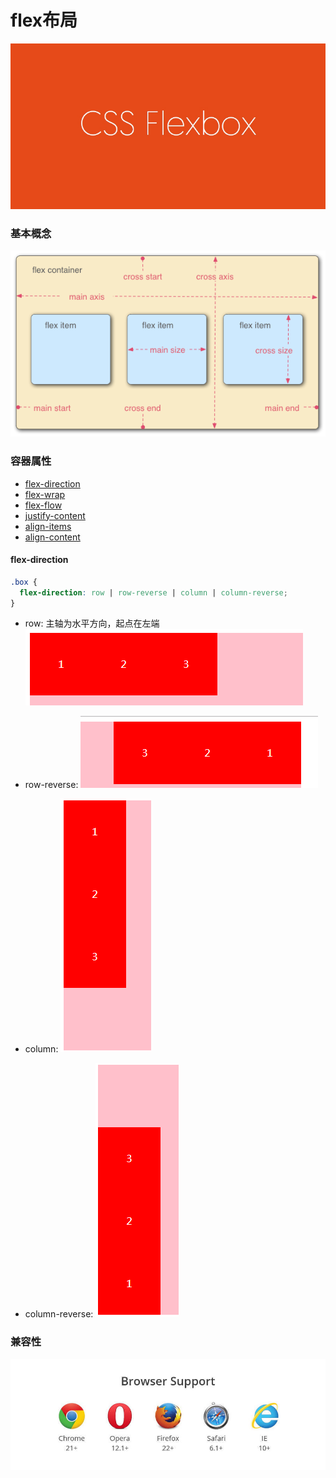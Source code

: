 # flex布局

![](/assets/5a7d00514af1e464221c677c15e8e990.png)

### 基本概念

![](/assets/3791e575c48b3698be6a94ae1dbff79d.png)

### 容器属性

* [flex-direction](flex-direction)
* [flex-wrap](flex-wrap)
* [flex-flow](flex-flow)
* [justify-content](justify-content)
* [align-items](align-items)
* [align-content](align-content)

<a name="flex-direction"></a>
#### flex-direction

```css
.box {
  flex-direction: row | row-reverse | column | column-reverse;
}
```
* row: 主轴为水平方向，起点在左端
![](/assets/企业微信截图_15324859183170.png)

* row-reverse: 
![](/assets/企业微信截图_15324859699106.png)

* column:
![](/assets/企业微信截图_15324860154034.png)

* column-reverse:
![](/assets/企业微信截图_15324860251421.png)

### 兼容性

![](/assets/8712d713c7d0b884a5cb9770efc422b4.jpg)



